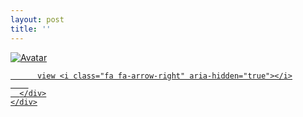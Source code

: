 ```yaml
---
layout: post
title: ''
---
```


<p class="imglist">

<div class="image-container">
  <a href="https://pic.superbed.cn/item/5e3055d72fb38b8c3cce9332.jpg"  data-fancybox="images">
    <img src="https://pic.superbed.cn/item/5e306c792fb38b8c3cd0fd6b.jpg" alt="Avatar" class="image" />
    <div class="overlay">
      <div class="text">
        
          view <i class="fa fa-arrow-right" aria-hidden="true"></i>
        
      </div>
    </div>
  </a>
</div>











<a href="https://pic.superbed.cn/item/5e3055d72fb38b8c3cce9332.jpg" data-fancybox="images"><img src="" /></a>
<a href="https://pic.superbed.cn/item/5e3055d72fb38b8c3cce9334.jpg" data-fancybox="images"><img src="" /></a>
<a href="https://pic.superbed.cn/item/5e3055d72fb38b8c3cce9336.jpg" data-fancybox="images"><img src="" /></a>
<a href="https://pic.superbed.cn/item/5e3055d72fb38b8c3cce9338.jpg" data-fancybox="images"><img src="" /></a>
<a href="https://pic.superbed.cn/item/5e3055d72fb38b8c3cce933a.jpg" data-fancybox="images"><img src="" /></a>
<a href="https://pic.superbed.cn/item/5e3055d72fb38b8c3cce933c.jpg" data-fancybox="images"><img src="" /></a>
<a href="https://pic.superbed.cn/item/5e3055d72fb38b8c3cce933e.jpg" data-fancybox="images"><img src="" /></a>
<a href="https://pic.superbed.cn/item/5e3055d72fb38b8c3cce9340.jpg" data-fancybox="images"><img src="" /></a>
<a href="https://pic.superbed.cn/item/5e3055d72fb38b8c3cce9343.jpg" data-fancybox="images"><img src="" /></a>
<a href="https://pic.superbed.cn/item/5e3055d72fb38b8c3cce9346.jpg" data-fancybox="images"><img src="" /></a>

<a href="https://pic.superbed.cn/item/5e3055d72fb38b8c3cce9330.jpg" data-fancybox="images"><img src="" /></a>
<a href="https://pic.superbed.cn/item/5e3057b92fb38b8c3ccec7e1.jpg" data-fancybox="images"><img src="" /></a>
<a href="https://pic.superbed.cn/item/5e3055d72fb38b8c3cce9330.jpg" data-fancybox="images"><img src="" /></a>



<a href="https://pic.superbed.cn/item/5e305e342fb38b8c3ccf7a9d.jpg" data-fancybox="images"><img src="" /></a>
<a href="https://pic.superbed.cn/item/5e305e342fb38b8c3ccf7a9f.jpg" data-fancybox="images"><img src="" /></a>
<a href="https://pic.superbed.cn/item/5e305e342fb38b8c3ccf7aa1.jpg" data-fancybox="images"><img src="" /></a>
<a href="https://pic.superbed.cn/item/5e305e342fb38b8c3ccf7aa3.jpg" data-fancybox="images"><img src="" /></a>
<a href="https://pic.superbed.cn/item/5e305e342fb38b8c3ccf7aa7.jpg" data-fancybox="images"><img src="" /></a>
<a href="https://pic.superbed.cn/item/5e305e342fb38b8c3ccf7aa9.jpg" data-fancybox="images"><img src="" /></a>
<a href="https://pic.superbed.cn/item/5e305e342fb38b8c3ccf7aab.jpg" data-fancybox="images"><img src="" /></a>
<a href="https://pic.superbed.cn/item/5e305e342fb38b8c3ccf7aad.jpg" data-fancybox="images"><img src="" /></a>
<a href="https://pic.superbed.cn/item/5e305e342fb38b8c3ccf7ab2.jpg" data-fancybox="images"><img src="" /></a>

<a href="https://pic.superbed.cn/item/5e3055d72fb38b8c3cce9330.jpg" data-fancybox="images"><img src="" /></a>
<a href="https://pic.superbed.cn/item/5e3057b92fb38b8c3ccec7e1.jpg" data-fancybox="images"><img src="" /></a>
<a href="https://pic.superbed.cn/item/5e3055d72fb38b8c3cce9330.jpg" data-fancybox="images"><img src="" /></a>



<a href="https://pic.superbed.cn/item/5e305e5b2fb38b8c3ccf7f84.jpg" data-fancybox="images"><img src="" /></a>
<a href="https://pic.superbed.cn/item/5e305e5b2fb38b8c3ccf7f86.jpg" data-fancybox="images"><img src="" /></a>
<a href="https://pic.superbed.cn/item/5e305e5b2fb38b8c3ccf7f88.jpg" data-fancybox="images"><img src="" /></a>
<a href="https://pic.superbed.cn/item/5e305e5b2fb38b8c3ccf7f8b.jpg" data-fancybox="images"><img src="" /></a>

<a href="https://pic.superbed.cn/item/5e3055d72fb38b8c3cce9330.jpg" data-fancybox="images"><img src="" /></a>
<a href="https://pic.superbed.cn/item/5e3057b92fb38b8c3ccec7e1.jpg" data-fancybox="images"><img src="" /></a>
<a href="https://pic.superbed.cn/item/5e3055d72fb38b8c3cce9330.jpg" data-fancybox="images"><img src="" /></a>



<a href="https://pic.superbed.cn/item/5e305e7b2fb38b8c3ccf8318.jpg" data-fancybox="images"><img src="" /></a>
<a href="https://pic.superbed.cn/item/5e305e7b2fb38b8c3ccf831a.jpg" data-fancybox="images"><img src="" /></a>
<a href="https://pic.superbed.cn/item/5e305e7b2fb38b8c3ccf831c.jpg" data-fancybox="images"><img src="" /></a>
<a href="https://pic.superbed.cn/item/5e305e7b2fb38b8c3ccf831e.jpg" data-fancybox="images"><img src="" /></a>
<a href="https://pic.superbed.cn/item/5e305e7b2fb38b8c3ccf8320.jpg" data-fancybox="images"><img src="" /></a>

<a href="https://pic.superbed.cn/item/5e3055d72fb38b8c3cce9330.jpg" data-fancybox="images"><img src="" /></a>
<a href="https://pic.superbed.cn/item/5e3057b92fb38b8c3ccec7e1.jpg" data-fancybox="images"><img src="" /></a>
<a href="https://pic.superbed.cn/item/5e3055d72fb38b8c3cce9330.jpg" data-fancybox="images"><img src="" /></a>



<a href="https://pic.superbed.cn/item/5e305edc2fb38b8c3ccf8c9c.jpg" data-fancybox="images"><img src="" /></a>
<a href="https://pic.superbed.cn/item/5e305edc2fb38b8c3ccf8c9e.jpg" data-fancybox="images"><img src="" /></a>
<a href="https://pic.superbed.cn/item/5e305edc2fb38b8c3ccf8ca0.jpg" data-fancybox="images"><img src="" /></a>
<a href="https://pic.superbed.cn/item/5e305edc2fb38b8c3ccf8ca2.jpg" data-fancybox="images"><img src="" /></a>
<a href="https://pic.superbed.cn/item/5e305edc2fb38b8c3ccf8ca4.jpg" data-fancybox="images"><img src="" /></a>
<a href="https://pic.superbed.cn/item/5e305edc2fb38b8c3ccf8ca6.jpg" data-fancybox="images"><img src="" /></a>

<a href="https://pic.superbed.cn/item/5e3055d72fb38b8c3cce9330.jpg" data-fancybox="images"><img src="" /></a>
<a href="https://pic.superbed.cn/item/5e3057b92fb38b8c3ccec7e1.jpg" data-fancybox="images"><img src="" /></a>
<a href="https://pic.superbed.cn/item/5e3055d72fb38b8c3cce9330.jpg" data-fancybox="images"><img src="" /></a>



<a href="https://pic.superbed.cn/item/5e305edc2fb38b8c3ccf8c9c.jpg" data-fancybox="images"><img src="" /></a>
<a href="https://pic.superbed.cn/item/5e305edc2fb38b8c3ccf8c9e.jpg" data-fancybox="images"><img src="" /></a>
<a href="https://pic.superbed.cn/item/5e305edc2fb38b8c3ccf8ca0.jpg" data-fancybox="images"><img src="" /></a>
<a href="https://pic.superbed.cn/item/5e305edc2fb38b8c3ccf8ca2.jpg" data-fancybox="images"><img src="" /></a>
<a href="https://pic.superbed.cn/item/5e305edc2fb38b8c3ccf8ca4.jpg" data-fancybox="images"><img src="" /></a>
<a href="https://pic.superbed.cn/item/5e305edc2fb38b8c3ccf8ca6.jpg" data-fancybox="images"><img src="" /></a>

<a href="https://pic.superbed.cn/item/5e3055d72fb38b8c3cce9330.jpg" data-fancybox="images"><img src="" /></a>
<a href="https://pic.superbed.cn/item/5e3057b92fb38b8c3ccec7e1.jpg" data-fancybox="images"><img src="" /></a>
<a href="https://pic.superbed.cn/item/5e3055d72fb38b8c3cce9330.jpg" data-fancybox="images"><img src="" /></a>



<a href="https://pic.superbed.cn/item/5e305f212fb38b8c3ccf9374.jpg" data-fancybox="images"><img src="" /></a>
<a href="https://pic.superbed.cn/item/5e305f212fb38b8c3ccf9376.jpg" data-fancybox="images"><img src="" /></a>
<a href="https://pic.superbed.cn/item/5e305f212fb38b8c3ccf9378.jpg" data-fancybox="images"><img src="" /></a>
<a href="https://pic.superbed.cn/item/5e305f212fb38b8c3ccf937a.jpg" data-fancybox="images"><img src="" /></a>
<a href="https://pic.superbed.cn/item/5e305f212fb38b8c3ccf937c.jpg" data-fancybox="images"><img src="" /></a>
<a href="https://pic.superbed.cn/item/5e305f212fb38b8c3ccf9381.jpg" data-fancybox="images"><img src="" /></a>

<a href="https://pic.superbed.cn/item/5e3055d72fb38b8c3cce9330.jpg" data-fancybox="images"><img src="" /></a>
<a href="https://pic.superbed.cn/item/5e3057b92fb38b8c3ccec7e1.jpg" data-fancybox="images"><img src="" /></a>
<a href="https://pic.superbed.cn/item/5e3055d72fb38b8c3cce9330.jpg" data-fancybox="images"><img src="" /></a>



<a href="https://pic.superbed.cn/item/5e305f392fb38b8c3ccf9691.jpg" data-fancybox="images"><img src="" /></a>
<a href="https://pic.superbed.cn/item/5e305f392fb38b8c3ccf9694.jpg" data-fancybox="images"><img src="" /></a>
<a href="https://pic.superbed.cn/item/5e305f392fb38b8c3ccf9696.jpg" data-fancybox="images"><img src="" /></a>

<a href="https://pic.superbed.cn/item/5e3055d72fb38b8c3cce9330.jpg" data-fancybox="images"><img src="" /></a>
<a href="https://pic.superbed.cn/item/5e305f702fb38b8c3ccf9c4a.jpg" data-fancybox="images"><img src="" /></a>
<a href="https://pic.superbed.cn/item/5e3055d72fb38b8c3cce9330.jpg" data-fancybox="images"><img src="" /></a>



<a href="https://pic.superbed.cn/item/5e3060352fb38b8c3ccfb0ed.jpg" data-fancybox="images"><img src="" /></a>
<a href="https://pic.superbed.cn/item/5e3060352fb38b8c3ccfb0ef.jpg" data-fancybox="images"><img src="" /></a>
<a href="https://pic.superbed.cn/item/5e3060352fb38b8c3ccfb0f1.jpg" data-fancybox="images"><img src="" /></a>
<a href="https://pic.superbed.cn/item/5e3060352fb38b8c3ccfb0f3.jpg" data-fancybox="images"><img src="" /></a>

<a href="https://pic.superbed.cn/item/5e3055d72fb38b8c3cce9330.jpg" data-fancybox="images"><img src="" /></a>
<a href="https://pic.superbed.cn/item/5e305f9d2fb38b8c3ccfa0e3.jpg" data-fancybox="images"><img src="" /></a>
<a href="https://pic.superbed.cn/item/5e3055d72fb38b8c3cce9330.jpg" data-fancybox="images"><img src="" /></a>



<a href="https://pic.superbed.cn/item/5e30605f2fb38b8c3ccfb5c7.jpg" data-fancybox="images"><img src="" /></a>
<a href="https://pic.superbed.cn/item/5e30605f2fb38b8c3ccfb5c9.jpg" data-fancybox="images"><img src="" /></a>
<a href="https://pic.superbed.cn/item/5e30605f2fb38b8c3ccfb5cb.jpg" data-fancybox="images"><img src="" /></a>
<a href="https://pic.superbed.cn/item/5e30605f2fb38b8c3ccfb5cd.jpg" data-fancybox="images"><img src="" /></a>
<a href="https://pic.superbed.cn/item/5e30605f2fb38b8c3ccfb5cf.jpg" data-fancybox="images"><img src="" /></a>
<a href="https://pic.superbed.cn/item/5e30605f2fb38b8c3ccfb5d1.jpg" data-fancybox="images"><img src="" /></a>
<a href="https://pic.superbed.cn/item/5e30605f2fb38b8c3ccfb5d3.jpg" data-fancybox="images"><img src="" /></a>
<a href="https://pic.superbed.cn/item/5e30605f2fb38b8c3ccfb5d5.jpg" data-fancybox="images"><img src="" /></a>

<a href="https://pic.superbed.cn/item/5e3055d72fb38b8c3cce9330.jpg" data-fancybox="images"><img src="" /></a>
<a href="https://pic.superbed.cn/item/5e305f9d2fb38b8c3ccfa0e3.jpg" data-fancybox="images"><img src="" /></a>
<a href="https://pic.superbed.cn/item/5e3055d72fb38b8c3cce9330.jpg" data-fancybox="images"><img src="" /></a>



<a href="https://pic.superbed.cn/item/5e30608b2fb38b8c3ccfbb4a.jpg" data-fancybox="images"><img src="" /></a>
<a href="https://pic.superbed.cn/item/5e30608b2fb38b8c3ccfbb4c.jpg" data-fancybox="images"><img src="" /></a>
<a href="https://pic.superbed.cn/item/5e30608b2fb38b8c3ccfbb4e.jpg" data-fancybox="images"><img src="" /></a>
<a href="https://pic.superbed.cn/item/5e30608b2fb38b8c3ccfbb50.jpg" data-fancybox="images"><img src="" /></a>
<a href="https://pic.superbed.cn/item/5e30608b2fb38b8c3ccfbb52.jpg" data-fancybox="images"><img src="" /></a>
<a href="https://pic.superbed.cn/item/5e30608b2fb38b8c3ccfbb54.jpg" data-fancybox="images"><img src="" /></a>
<a href="https://pic.superbed.cn/item/5e30608b2fb38b8c3ccfbb56.jpg" data-fancybox="images"><img src="" /></a>
<a href="https://pic.superbed.cn/item/5e30608b2fb38b8c3ccfbb58.jpg" data-fancybox="images"><img src="" /></a>
<a href="https://pic.superbed.cn/item/5e30608b2fb38b8c3ccfbb5a.jpg" data-fancybox="images"><img src="" /></a>

<a href="https://pic.superbed.cn/item/5e3055d72fb38b8c3cce9330.jpg" data-fancybox="images"><img src="" /></a>
<a href="https://pic.superbed.cn/item/5e305f9d2fb38b8c3ccfa0e3.jpg" data-fancybox="images"><img src="" /></a>
<a href="https://pic.superbed.cn/item/5e3055d72fb38b8c3cce9330.jpg" data-fancybox="images"><img src="" /></a>



<a href="https://pic.superbed.cn/item/5e3060aa2fb38b8c3ccfbf65.jpg" data-fancybox="images"><img src="" /></a>
<a href="https://pic.superbed.cn/item/5e3060aa2fb38b8c3ccfbf67.jpg" data-fancybox="images"><img src="" /></a>
<a href="https://pic.superbed.cn/item/5e3060aa2fb38b8c3ccfbf69.jpg" data-fancybox="images"><img src="" /></a>
<a href="https://pic.superbed.cn/item/5e3060aa2fb38b8c3ccfbf6b.jpg" data-fancybox="images"><img src="" /></a>
<a href="https://pic.superbed.cn/item/5e3060aa2fb38b8c3ccfbf6d.jpg" data-fancybox="images"><img src="" /></a>
<a href="https://pic.superbed.cn/item/5e3060aa2fb38b8c3ccfbf6f.jpg" data-fancybox="images"><img src="" /></a>
<a href="https://pic.superbed.cn/item/5e3060aa2fb38b8c3ccfbf71.jpg" data-fancybox="images"><img src="" /></a>
<a href="https://pic.superbed.cn/item/5e3060aa2fb38b8c3ccfbf73.jpg" data-fancybox="images"><img src="" /></a>
<a href="https://pic.superbed.cn/item/5e3060aa2fb38b8c3ccfbf75.jpg" data-fancybox="images"><img src="" /></a>
<a href="https://pic.superbed.cn/item/5e3060aa2fb38b8c3ccfbf77.jpg" data-fancybox="images"><img src="" /></a>

<a href="https://pic.superbed.cn/item/5e3055d72fb38b8c3cce9330.jpg" data-fancybox="images"><img src="" /></a>
<a href="https://pic.superbed.cn/item/5e305fae2fb38b8c3ccfa2ae.jpg" data-fancybox="images"><img src="" /></a>
<a href="https://pic.superbed.cn/item/5e3055d72fb38b8c3cce9330.jpg" data-fancybox="images"><img src="" /></a>



<a href="https://pic.superbed.cn/item/5e3060dd2fb38b8c3ccfc591.jpg" data-fancybox="images"><img src="" /></a>
<a href="https://pic.superbed.cn/item/5e3060dd2fb38b8c3ccfc594.jpg" data-fancybox="images"><img src="" /></a>
<a href="https://pic.superbed.cn/item/5e3060dd2fb38b8c3ccfc596.jpg" data-fancybox="images"><img src="" /></a>
<a href="https://pic.superbed.cn/item/5e3060dd2fb38b8c3ccfc598.jpg" data-fancybox="images"><img src="" /></a>
<a href="https://pic.superbed.cn/item/5e3060dd2fb38b8c3ccfc59a.jpg" data-fancybox="images"><img src="" /></a>
<a href="https://pic.superbed.cn/item/5e3060dd2fb38b8c3ccfc59c.jpg" data-fancybox="images"><img src="" /></a>
<a href="https://pic.superbed.cn/item/5e3055d72fb38b8c3cce9330.jpg" data-fancybox="images"><img src="" /></a>
<a href="https://pic.superbed.cn/item/5e3060dd2fb38b8c3ccfc5a0.jpg" data-fancybox="images"><img src="" /></a>
<a href="https://pic.superbed.cn/item/5e3060dd2fb38b8c3ccfc5a2.jpg" data-fancybox="images"><img src="" /></a>
<a href="https://pic.superbed.cn/item/5e3060dd2fb38b8c3ccfc5a4.jpg" data-fancybox="images"><img src="" /></a>
<a href="https://pic.superbed.cn/item/5e3060dd2fb38b8c3ccfc5a9.jpg" data-fancybox="images"><img src="" /></a>
<a href="https://pic.superbed.cn/item/5e3060dd2fb38b8c3ccfc5ab.jpg" data-fancybox="images"><img src="" /></a>
<a href="https://pic.superbed.cn/item/5e3060dd2fb38b8c3ccfc5ad.jpg" data-fancybox="images"><img src="" /></a>
<a href="https://pic.superbed.cn/item/5e3060dd2fb38b8c3ccfc5af.jpg" data-fancybox="images"><img src="" /></a>
<a href="https://pic.superbed.cn/item/5e3060dd2fb38b8c3ccfc5b1.jpg" data-fancybox="images"><img src="" /></a>
<a href="https://pic.superbed.cn/item/5e3055d72fb38b8c3cce9330.jpg" data-fancybox="images"><img src="" /></a>
<a href="https://pic.superbed.cn/item/5e3060dd2fb38b8c3ccfc5b6.jpg" data-fancybox="images"><img src="" /></a>
<a href="https://pic.superbed.cn/item/5e3060dd2fb38b8c3ccfc5b8.jpg" data-fancybox="images"><img src="" /></a>
<a href="https://pic.superbed.cn/item/5e3060dd2fb38b8c3ccfc5ba.jpg" data-fancybox="images"><img src="" /></a>
<a href="https://pic.superbed.cn/item/5e3060dd2fb38b8c3ccfc5bd.jpg" data-fancybox="images"><img src="" /></a>
<a href="https://pic.superbed.cn/item/5e3060dd2fb38b8c3ccfc5bf.jpg" data-fancybox="images"><img src="" /></a>
<a href="https://pic.superbed.cn/item/5e3060dd2fb38b8c3ccfc5c2.jpg" data-fancybox="images"><img src="" /></a>
<a href="https://pic.superbed.cn/item/5e3055d72fb38b8c3cce9330.jpg" data-fancybox="images"><img src="" /></a>
<a href="https://pic.superbed.cn/item/5e3060dd2fb38b8c3ccfc5c7.jpg" data-fancybox="images"><img src="" /></a>
<a href="https://pic.superbed.cn/item/5e3060dd2fb38b8c3ccfc5ca.jpg" data-fancybox="images"><img src="" /></a>
<a href="https://pic.superbed.cn/item/5e3062fd2fb38b8c3ccffcba.jpg" data-fancybox="images"><img src="" /></a>
<a href="https://pic.superbed.cn/item/5e3062fd2fb38b8c3ccffcbc.jpg" data-fancybox="images"><img src="" /></a>
<a href="https://pic.superbed.cn/item/5e3062fd2fb38b8c3ccffcc0.jpg" data-fancybox="images"><img src="" /></a>
<a href="https://pic.superbed.cn/item/5e3062fd2fb38b8c3ccffcc2.jpg" data-fancybox="images"><img src="" /></a>
<a href="https://pic.superbed.cn/item/5e3062fd2fb38b8c3ccffcc4.jpg" data-fancybox="images"><img src="" /></a>
<a href="https://pic.superbed.cn/item/5e3062fd2fb38b8c3ccffcc6.jpg" data-fancybox="images"><img src="" /></a>
<a href="https://pic.superbed.cn/item/5e3062fd2fb38b8c3ccffcc8.jpg" data-fancybox="images"><img src="" /></a>
<a href="https://pic.superbed.cn/item/5e3062fd2fb38b8c3ccffcca.jpg" data-fancybox="images"><img src="" /></a>
<a href="https://pic.superbed.cn/item/5e3062fd2fb38b8c3ccffccc.jpg" data-fancybox="images"><img src="" /></a>
<a href="https://pic.superbed.cn/item/5e3062fd2fb38b8c3ccffcce.jpg" data-fancybox="images"><img src="" /></a>
<a href="https://pic.superbed.cn/item/5e3062fd2fb38b8c3ccffcd0.jpg" data-fancybox="images"><img src="" /></a>
<a href="https://pic.superbed.cn/item/5e3062fd2fb38b8c3ccffcd4.jpg" data-fancybox="images"><img src="" /></a>
<a href="https://pic.superbed.cn/item/5e3062fd2fb38b8c3ccffcd6.jpg" data-fancybox="images"><img src="" /></a>
<a href="https://pic.superbed.cn/item/5e3062fd2fb38b8c3ccffcd9.jpg" data-fancybox="images"><img src="" /></a>
<a href="https://pic.superbed.cn/item/5e3062fd2fb38b8c3ccffcdb.jpg" data-fancybox="images"><img src="" /></a>
<a href="https://pic.superbed.cn/item/5e3055d72fb38b8c3cce9330.jpg" data-fancybox="images"><img src="" /></a>
<a href="https://pic.superbed.cn/item/5e3063762fb38b8c3cd00ab8.jpg" data-fancybox="images"><img src="" /></a>
<a href="https://pic.superbed.cn/item/5e3063762fb38b8c3cd00abb.jpg" data-fancybox="images"><img src="" /></a>
<a href="https://pic.superbed.cn/item/5e3063762fb38b8c3cd00abd.jpg" data-fancybox="images"><img src="" /></a>
<a href="https://pic.superbed.cn/item/5e3063762fb38b8c3cd00abf.jpg" data-fancybox="images"><img src="" /></a>
<a href="https://pic.superbed.cn/item/5e3063762fb38b8c3cd00ac3.jpg" data-fancybox="images"><img src="" /></a>
<a href="https://pic.superbed.cn/item/5e3063762fb38b8c3cd00ac5.jpg" data-fancybox="images"><img src="" /></a>
<a href="https://pic.superbed.cn/item/5e3055d72fb38b8c3cce9330.jpg" data-fancybox="images"><img src="" /></a>
<a href="https://pic.superbed.cn/item/5e3063972fb38b8c3cd00e9f.jpg" data-fancybox="images"><img src="" /></a>
<a href="https://pic.superbed.cn/item/5e3063972fb38b8c3cd00ea1.jpg" data-fancybox="images"><img src="" /></a>
<a href="https://pic.superbed.cn/item/5e3063972fb38b8c3cd00ea3.jpg" data-fancybox="images"><img src="" /></a>
<a href="https://pic.superbed.cn/item/5e3063982fb38b8c3cd00ea5.jpg" data-fancybox="images"><img src="" /></a>
<a href="https://pic.superbed.cn/item/5e3063982fb38b8c3cd00ea7.jpg" data-fancybox="images"><img src="" /></a>
<a href="https://pic.superbed.cn/item/5e3063982fb38b8c3cd00ea9.jpg" data-fancybox="images"><img src="" /></a>
<a href="https://pic.superbed.cn/item/5e3063982fb38b8c3cd00eab.jpg" data-fancybox="images"><img src="" /></a>
<a href="https://pic.superbed.cn/item/5e3063982fb38b8c3cd00ead.jpg" data-fancybox="images"><img src="" /></a>
<a href="https://pic.superbed.cn/item/5e3063982fb38b8c3cd00eb1.jpg" data-fancybox="images"><img src="" /></a>
<a href="https://pic.superbed.cn/item/5e3063982fb38b8c3cd00eb3.jpg" data-fancybox="images"><img src="" /></a>
<a href="https://pic.superbed.cn/item/5e3055d72fb38b8c3cce9330.jpg" data-fancybox="images"><img src="" /></a>
<a href="https://pic.superbed.cn/item/5e3063db2fb38b8c3cd01614.jpg" data-fancybox="images"><img src="" /></a>
<a href="https://pic.superbed.cn/item/5e3055d72fb38b8c3cce9330.jpg" data-fancybox="images"><img src="" /></a>
<a href="https://pic.superbed.cn/item/5e3063ec2fb38b8c3cd017c1.jpg" data-fancybox="images"><img src="" /></a>
<a href="https://pic.superbed.cn/item/5e3063ec2fb38b8c3cd017c4.jpg" data-fancybox="images"><img src="" /></a>
<a href="https://pic.superbed.cn/item/5e3063ec2fb38b8c3cd017c6.jpg" data-fancybox="images"><img src="" /></a>
<a href="https://pic.superbed.cn/item/5e3063ec2fb38b8c3cd017c8.jpg" data-fancybox="images"><img src="" /></a>
<a href="https://pic.superbed.cn/item/5e3063ec2fb38b8c3cd017ca.jpg" data-fancybox="images"><img src="" /></a>
<a href="https://pic.superbed.cn/item/5e3063ec2fb38b8c3cd017cc.jpg" data-fancybox="images"><img src="" /></a>

<a href="https://pic.superbed.cn/item/5e30642c2fb38b8c3cd01e6c.jpg" data-fancybox="images"><img src="" /></a>
<a href="https://pic.superbed.cn/item/5e30642c2fb38b8c3cd01e6e.jpg" data-fancybox="images"><img src="" /></a>
<a href="https://pic.superbed.cn/item/5e30642c2fb38b8c3cd01e70.jpg" data-fancybox="images"><img src="" /></a>



<a href="https://pic.superbed.cn/item/5e3055d72fb38b8c3cce9330.jpg" data-fancybox="images"><img src="" /></a>
<a href="https://pic.superbed.cn/item/5e305fbd2fb38b8c3ccfa443.jpg" data-fancybox="images"><img src="" /></a>
<a href="https://pic.superbed.cn/item/5e3055d72fb38b8c3cce9330.jpg" data-fancybox="images"><img src="" /></a>



<a href="https://pic.superbed.cn/item/5e3064792fb38b8c3cd025cc.jpg" data-fancybox="images"><img src="" /></a>
<a href="https://pic.superbed.cn/item/5e3064792fb38b8c3cd025ce.jpg" data-fancybox="images"><img src="" /></a>
<a href="https://pic.superbed.cn/item/5e3064792fb38b8c3cd025d1.jpg" data-fancybox="images"><img src="" /></a>
<a href="https://pic.superbed.cn/item/5e3064792fb38b8c3cd025d4.jpg" data-fancybox="images"><img src="" /></a>
<a href="https://pic.superbed.cn/item/5e3064792fb38b8c3cd025d6.jpg" data-fancybox="images"><img src="" /></a>
<a href="https://pic.superbed.cn/item/5e3064792fb38b8c3cd025d8.jpg" data-fancybox="images"><img src="" /></a>
<a href="https://pic.superbed.cn/item/5e3064792fb38b8c3cd025dc.jpg" data-fancybox="images"><img src="" /></a>

<a href="https://pic.superbed.cn/item/5e3055d72fb38b8c3cce9330.jpg" data-fancybox="images"><img src="" /></a>
<a href="https://pic.superbed.cn/item/5e305fbd2fb38b8c3ccfa443.jpg" data-fancybox="images"><img src="" /></a>
<a href="https://pic.superbed.cn/item/5e3055d72fb38b8c3cce9330.jpg" data-fancybox="images"><img src="" /></a>



<a href="https://pic.superbed.cn/item/5e30652e2fb38b8c3cd03913.jpg" data-fancybox="images"><img src="" /></a>
<a href="https://pic.superbed.cn/item/5e30652e2fb38b8c3cd03916.jpg" data-fancybox="images"><img src="" /></a>
<a href="https://pic.superbed.cn/item/5e30652e2fb38b8c3cd03918.jpg" data-fancybox="images"><img src="" /></a>
<a href="https://pic.superbed.cn/item/5e30652e2fb38b8c3cd0391a.jpg" data-fancybox="images"><img src="" /></a>
<a href="https://pic.superbed.cn/item/5e30652e2fb38b8c3cd0391e.jpg" data-fancybox="images"><img src="" /></a>
<a href="https://pic.superbed.cn/item/5e30652e2fb38b8c3cd03920.jpg" data-fancybox="images"><img src="" /></a>
<a href="https://pic.superbed.cn/item/5e30652e2fb38b8c3cd03922.jpg" data-fancybox="images"><img src="" /></a>
<a href="https://pic.superbed.cn/item/5e30652e2fb38b8c3cd03924.jpg" data-fancybox="images"><img src="" /></a>

<a href="https://pic.superbed.cn/item/5e3055d72fb38b8c3cce9330.jpg" data-fancybox="images"><img src="" /></a>

<a href="https://pic.superbed.cn/item/5e30654f2fb38b8c3cd03d79.jpg" data-fancybox="images"><img src="" /></a>
<a href="https://pic.superbed.cn/item/5e30654f2fb38b8c3cd03d7c.jpg" data-fancybox="images"><img src="" /></a>
<a href="https://pic.superbed.cn/item/5e30654f2fb38b8c3cd03d7f.jpg" data-fancybox="images"><img src="" /></a>
<a href="https://pic.superbed.cn/item/5e30654f2fb38b8c3cd03d81.jpg" data-fancybox="images"><img src="" /></a>
<a href="https://pic.superbed.cn/item/5e30654f2fb38b8c3cd03d83.jpg" data-fancybox="images"><img src="" /></a>
<a href="https://pic.superbed.cn/item/5e30654f2fb38b8c3cd03d85.jpg" data-fancybox="images"><img src="" /></a>
<a href="https://pic.superbed.cn/item/5e30654f2fb38b8c3cd03d87.jpg" data-fancybox="images"><img src="" /></a>
<a href="https://pic.superbed.cn/item/5e30654f2fb38b8c3cd03d8c.jpg" data-fancybox="images"><img src="" /></a>
<a href="https://pic.superbed.cn/item/5e30654f2fb38b8c3cd03d8e.jpg" data-fancybox="images"><img src="" /></a>
<a href="https://pic.superbed.cn/item/5e30654f2fb38b8c3cd03d90.jpg" data-fancybox="images"><img src="" /></a>
<a href="https://pic.superbed.cn/item/5e30654f2fb38b8c3cd03d93.jpg" data-fancybox="images"><img src="" /></a>
<a href="https://pic.superbed.cn/item/5e30654f2fb38b8c3cd03d95.jpg" data-fancybox="images"><img src="" /></a>
<a href="https://pic.superbed.cn/item/5e30654f2fb38b8c3cd03d97.jpg" data-fancybox="images"><img src="" /></a>
<a href="https://pic.superbed.cn/item/5e30654f2fb38b8c3cd03d99.jpg" data-fancybox="images"><img src="" /></a>
<a href="https://pic.superbed.cn/item/5e30654f2fb38b8c3cd03d9c.jpg" data-fancybox="images"><img src="" /></a>
<a href="https://pic.superbed.cn/item/5e30654f2fb38b8c3cd03d9e.jpg" data-fancybox="images"><img src="" /></a>
<a href="https://pic.superbed.cn/item/5e30654f2fb38b8c3cd03da0.jpg" data-fancybox="images"><img src="" /></a>

<a href="https://pic.superbed.cn/item/5e3055d72fb38b8c3cce9330.jpg" data-fancybox="images"><img src="" /></a>
<a href="https://pic.superbed.cn/item/5e305fca2fb38b8c3ccfa57f.jpg" data-fancybox="images"><img src="" /></a>
<a href="https://pic.superbed.cn/item/5e3055d72fb38b8c3cce9330.jpg" data-fancybox="images"><img src="" /></a>



<a href="https://pic.superbed.cn/item/5e3065b52fb38b8c3cd0492f.jpg" data-fancybox="images"><img src="" /></a>
<a href="https://pic.superbed.cn/item/5e3065b52fb38b8c3cd04931.jpg" data-fancybox="images"><img src="" /></a>
<a href="https://pic.superbed.cn/item/5e3065b52fb38b8c3cd04933.jpg" data-fancybox="images"><img src="" /></a>
<a href="https://pic.superbed.cn/item/5e3065b52fb38b8c3cd04935.jpg" data-fancybox="images"><img src="" /></a>
<a href="https://pic.superbed.cn/item/5e3055d72fb38b8c3cce9330.jpg" data-fancybox="images"><img src="" /></a>
<a href="https://pic.superbed.cn/item/5e3065b52fb38b8c3cd04939.jpg" data-fancybox="images"><img src="" /></a>
<a href="https://pic.superbed.cn/item/5e3065b52fb38b8c3cd0493d.jpg" data-fancybox="images"><img src="" /></a>
<a href="https://pic.superbed.cn/item/5e3065b52fb38b8c3cd0493f.jpg" data-fancybox="images"><img src="" /></a>
<a href="https://pic.superbed.cn/item/5e3065b52fb38b8c3cd04941.jpg" data-fancybox="images"><img src="" /></a>
<a href="https://pic.superbed.cn/item/5e3055d72fb38b8c3cce9330.jpg" data-fancybox="images"><img src="" /></a>
<a href="https://pic.superbed.cn/item/5e3065b52fb38b8c3cd04944.jpg" data-fancybox="images"><img src="" /></a>
<a href="https://pic.superbed.cn/item/5e3065b52fb38b8c3cd04948.jpg" data-fancybox="images"><img src="" /></a>
<a href="https://pic.superbed.cn/item/5e3065b52fb38b8c3cd0494a.jpg" data-fancybox="images"><img src="" /></a>
<a href="https://pic.superbed.cn/item/5e3065b52fb38b8c3cd0494c.jpg" data-fancybox="images"><img src="" /></a>
<a href="https://pic.superbed.cn/item/5e3065b52fb38b8c3cd0494f.jpg" data-fancybox="images"><img src="" /></a>
<a href="https://pic.superbed.cn/item/5e3055d72fb38b8c3cce9330.jpg" data-fancybox="images"><img src="" /></a>
<a href="https://pic.superbed.cn/item/5e3065b52fb38b8c3cd04953.jpg" data-fancybox="images"><img src="" /></a>
<a href="https://pic.superbed.cn/item/5e3065b52fb38b8c3cd04956.jpg" data-fancybox="images"><img src="" /></a>
<a href="https://pic.superbed.cn/item/5e3055d72fb38b8c3cce9330.jpg" data-fancybox="images"><img src="" /></a>
<a href="https://pic.superbed.cn/item/5e3065b52fb38b8c3cd04959.jpg" data-fancybox="images"><img src="" /></a>
<a href="https://pic.superbed.cn/item/5e3065b52fb38b8c3cd0495b.jpg" data-fancybox="images"><img src="" /></a>
<a href="https://pic.superbed.cn/item/5e3065b52fb38b8c3cd0495d.jpg" data-fancybox="images"><img src="" /></a>
<a href="https://pic.superbed.cn/item/5e3065b52fb38b8c3cd04960.jpg" data-fancybox="images"><img src="" /></a>
<a href="https://pic.superbed.cn/item/5e3055d72fb38b8c3cce9330.jpg" data-fancybox="images"><img src="" /></a>
<a href="https://pic.superbed.cn/item/5e30670c2fb38b8c3cd06d05.jpg" data-fancybox="images"><img src="" /></a>
<a href="https://pic.superbed.cn/item/5e30670c2fb38b8c3cd06d07.jpg" data-fancybox="images"><img src="" /></a>
<a href="https://pic.superbed.cn/item/5e30670c2fb38b8c3cd06d09.jpg" data-fancybox="images"><img src="" /></a>
<a href="https://pic.superbed.cn/item/5e30670c2fb38b8c3cd06d0b.jpg" data-fancybox="images"><img src="" /></a>
<a href="https://pic.superbed.cn/item/5e30670c2fb38b8c3cd06d0f.jpg" data-fancybox="images"><img src="" /></a>
<a href="https://pic.superbed.cn/item/5e30670c2fb38b8c3cd06d11.jpg" data-fancybox="images"><img src="" /></a>
<a href="https://pic.superbed.cn/item/5e3055d72fb38b8c3cce9330.jpg" data-fancybox="images"><img src="" /></a>
<a href="https://pic.superbed.cn/item/5e30670c2fb38b8c3cd06d16.jpg" data-fancybox="images"><img src="" /></a>
<a href="https://pic.superbed.cn/item/5e30670c2fb38b8c3cd06d18.jpg" data-fancybox="images"><img src="" /></a>
<a href="https://pic.superbed.cn/item/5e30670c2fb38b8c3cd06d1b.jpg" data-fancybox="images"><img src="" /></a>
<a href="https://pic.superbed.cn/item/5e3055d72fb38b8c3cce9330.jpg" data-fancybox="images"><img src="" /></a>
<a href="https://pic.superbed.cn/item/5e30670c2fb38b8c3cd06d1f.jpg" data-fancybox="images"><img src="" /></a>
<a href="https://pic.superbed.cn/item/5e30670c2fb38b8c3cd06d22.jpg" data-fancybox="images"><img src="" /></a>
<a href="https://pic.superbed.cn/item/5e30670c2fb38b8c3cd06d25.jpg" data-fancybox="images"><img src="" /></a>
<a href="https://pic.superbed.cn/item/5e30670c2fb38b8c3cd06d27.jpg" data-fancybox="images"><img src="" /></a>
<a href="https://pic.superbed.cn/item/5e30670c2fb38b8c3cd06d29.jpg" data-fancybox="images"><img src="" /></a>
<a href="https://pic.superbed.cn/item/5e30670c2fb38b8c3cd06d2c.jpg" data-fancybox="images"><img src="" /></a>
<a href="https://pic.superbed.cn/item/5e30670c2fb38b8c3cd06d30.jpg" data-fancybox="images"><img src="" /></a>
<a href="https://pic.superbed.cn/item/5e30670d2fb38b8c3cd06d32.jpg" data-fancybox="images"><img src="" /></a>
<a href="https://pic.superbed.cn/item/5e30670d2fb38b8c3cd06d36.jpg" data-fancybox="images"><img src="" /></a>
<a href="https://pic.superbed.cn/item/5e30670d2fb38b8c3cd06d39.jpg" data-fancybox="images"><img src="" /></a>
<a href="https://pic.superbed.cn/item/5e30670d2fb38b8c3cd06d3c.jpg" data-fancybox="images"><img src="" /></a>
<a href="https://pic.superbed.cn/item/5e30670d2fb38b8c3cd06d3e.jpg" data-fancybox="images"><img src="" /></a>
<a href="https://pic.superbed.cn/item/5e30670d2fb38b8c3cd06d40.jpg" data-fancybox="images"><img src="" /></a>
<a href="https://pic.superbed.cn/item/5e3055d72fb38b8c3cce9330.jpg" data-fancybox="images"><img src="" /></a>
<a href="https://pic.superbed.cn/item/5e30677e2fb38b8c3cd07a63.jpg" data-fancybox="images"><img src="" /></a>
<a href="https://pic.superbed.cn/item/5e30677e2fb38b8c3cd07a65.jpg" data-fancybox="images"><img src="" /></a>
<a href="https://pic.superbed.cn/item/5e30677e2fb38b8c3cd07a67.jpg" data-fancybox="images"><img src="" /></a>
<a href="https://pic.superbed.cn/item/5e30677e2fb38b8c3cd07a69.jpg" data-fancybox="images"><img src="" /></a>
<a href="https://pic.superbed.cn/item/5e30677e2fb38b8c3cd07a6b.jpg" data-fancybox="images"><img src="" /></a>
<a href="https://pic.superbed.cn/item/5e30677e2fb38b8c3cd07a6d.jpg" data-fancybox="images"><img src="" /></a>
<a href="https://pic.superbed.cn/item/5e30677e2fb38b8c3cd07a71.jpg" data-fancybox="images"><img src="" /></a>
<a href="https://pic.superbed.cn/item/5e3055d72fb38b8c3cce9330.jpg" data-fancybox="images"><img src="" /></a>
<a href="https://pic.superbed.cn/item/5e30677e2fb38b8c3cd07a73.jpg" data-fancybox="images"><img src="" /></a>
<a href="https://pic.superbed.cn/item/5e30677e2fb38b8c3cd07a76.jpg" data-fancybox="images"><img src="" /></a>
<a href="https://pic.superbed.cn/item/5e30677e2fb38b8c3cd07a79.jpg" data-fancybox="images"><img src="" /></a>
<a href="https://pic.superbed.cn/item/5e30677e2fb38b8c3cd07a7b.jpg" data-fancybox="images"><img src="" /></a>
<a href="https://pic.superbed.cn/item/5e3055d72fb38b8c3cce9330.jpg" data-fancybox="images"><img src="" /></a>
<a href="https://pic.superbed.cn/item/5e30677e2fb38b8c3cd07a7e.jpg" data-fancybox="images"><img src="" /></a>
<a href="https://pic.superbed.cn/item/5e30677e2fb38b8c3cd07a81.jpg" data-fancybox="images"><img src="" /></a>
<a href="https://pic.superbed.cn/item/5e30677e2fb38b8c3cd07a84.jpg" data-fancybox="images"><img src="" /></a>
<a href="https://pic.superbed.cn/item/5e30677e2fb38b8c3cd07a87.jpg" data-fancybox="images"><img src="" /></a>
<a href="https://pic.superbed.cn/item/5e30677e2fb38b8c3cd07a89.jpg" data-fancybox="images"><img src="" /></a>
<a href="https://pic.superbed.cn/item/5e3055d72fb38b8c3cce9330.jpg" data-fancybox="images"><img src="" /></a>
<a href="https://pic.superbed.cn/item/5e30677e2fb38b8c3cd07a8d.jpg" data-fancybox="images"><img src="" /></a>

<a href="https://pic.superbed.cn/item/5e3055d72fb38b8c3cce9330.jpg" data-fancybox="images"><img src="" /></a>
<a href="https://pic.superbed.cn/item/5e305fd62fb38b8c3ccfa6c2.jpg" data-fancybox="images"><img src="" /></a>
<a href="https://pic.superbed.cn/item/5e3055d72fb38b8c3cce9330.jpg" data-fancybox="images"><img src="" /></a>



<a href="https://pic.superbed.cn/item/5e3068382fb38b8c3cd08d28.jpg" data-fancybox="images"><img src="" /></a>
<a href="https://pic.superbed.cn/item/5e3068382fb38b8c3cd08d2a.jpg" data-fancybox="images"><img src="" /></a>
<a href="https://pic.superbed.cn/item/5e3068382fb38b8c3cd08d2c.jpg" data-fancybox="images"><img src="" /></a>
<a href="https://pic.superbed.cn/item/5e3068382fb38b8c3cd08d2e.jpg" data-fancybox="images"><img src="" /></a>
<a href="https://pic.superbed.cn/item/5e3068382fb38b8c3cd08d31.jpg" data-fancybox="images"><img src="" /></a>
<a href="https://pic.superbed.cn/item/5e3068382fb38b8c3cd08d33.jpg" data-fancybox="images"><img src="" /></a>
<a href="https://pic.superbed.cn/item/5e3068382fb38b8c3cd08d37.jpg" data-fancybox="images"><img src="" /></a>
<a href="https://pic.superbed.cn/item/5e3068382fb38b8c3cd08d39.jpg" data-fancybox="images"><img src="" /></a>

<a href="https://pic.superbed.cn/item/5e3055d72fb38b8c3cce9330.jpg" data-fancybox="images"><img src="" /></a>
<a href="https://pic.superbed.cn/item/5e305fe12fb38b8c3ccfa7fc.jpg" data-fancybox="images"><img src="" /></a>
<a href="https://pic.superbed.cn/item/5e3055d72fb38b8c3cce9330.jpg" data-fancybox="images"><img src="" /></a>



<a href="https://pic.superbed.cn/item/5e3068972fb38b8c3cd09842.jpg" data-fancybox="images"><img src="" /></a>

<a href="https://pic.superbed.cn/item/5e3055d72fb38b8c3cce9330.jpg" data-fancybox="images"><img src="" /></a>
<a href="https://pic.superbed.cn/item/5e305fee2fb38b8c3ccfa973.jpg" data-fancybox="images"><img src="" /></a>
<a href="https://pic.superbed.cn/item/5e3055d72fb38b8c3cce9330.jpg" data-fancybox="images"><img src="" /></a>



<a href="https://pic.superbed.cn/item/5e3068c62fb38b8c3cd09cd4.jpg" data-fancybox="images"><img src="" /></a>
<a href="https://pic.superbed.cn/item/5e3068c62fb38b8c3cd09cd6.jpg" data-fancybox="images"><img src="" /></a>
<a href="https://pic.superbed.cn/item/5e3068c62fb38b8c3cd09cd9.jpg" data-fancybox="images"><img src="" /></a>
<a href="https://pic.superbed.cn/item/5e3068c62fb38b8c3cd09cdd.jpg" data-fancybox="images"><img src="" /></a>

<a href="https://pic.superbed.cn/item/5e3055d72fb38b8c3cce9330.jpg" data-fancybox="images"><img src="" /></a>
<a href="https://pic.superbed.cn/item/5e305ff92fb38b8c3ccfaacc.jpg" data-fancybox="images"><img src="" /></a>
<a href="https://pic.superbed.cn/item/5e3055d72fb38b8c3cce9330.jpg" data-fancybox="images"><img src="" /></a>



<a href="https://pic.superbed.cn/item/5e3069092fb38b8c3cd0a33e.jpg" data-fancybox="images"><img src="" /></a>
<a href="https://pic.superbed.cn/item/5e3055d72fb38b8c3cce9330.jpg" data-fancybox="images"><img src="" /></a>
<a href="https://pic.superbed.cn/item/5e3069092fb38b8c3cd0a340.jpg" data-fancybox="images"><img src="" /></a>
<a href="https://pic.superbed.cn/item/5e3055d72fb38b8c3cce9330.jpg" data-fancybox="images"><img src="" /></a>
<a href="https://pic.superbed.cn/item/5e3069092fb38b8c3cd0a342.jpg" data-fancybox="images"><img src="" /></a>
<a href="https://pic.superbed.cn/item/5e3055d72fb38b8c3cce9330.jpg" data-fancybox="images"><img src="" /></a>
<a href="https://pic.superbed.cn/item/5e3069092fb38b8c3cd0a344.jpg" data-fancybox="images"><img src="" /></a>
<a href="https://pic.superbed.cn/item/5e3055d72fb38b8c3cce9330.jpg" data-fancybox="images"><img src="" /></a>
<a href="https://pic.superbed.cn/item/5e3069092fb38b8c3cd0a348.jpg" data-fancybox="images"><img src="" /></a>
<a href="https://pic.superbed.cn/item/5e3055d72fb38b8c3cce9330.jpg" data-fancybox="images"><img src="" /></a>
<a href="https://pic.superbed.cn/item/5e3069092fb38b8c3cd0a34a.jpg" data-fancybox="images"><img src="" /></a>
<a href="https://pic.superbed.cn/item/5e3055d72fb38b8c3cce9330.jpg" data-fancybox="images"><img src="" /></a>
<a href="https://pic.superbed.cn/item/5e3069092fb38b8c3cd0a34c.jpg" data-fancybox="images"><img src="" /></a>
<a href="https://pic.superbed.cn/item/5e3055d72fb38b8c3cce9330.jpg" data-fancybox="images"><img src="" /></a>
<a href="https://pic.superbed.cn/item/5e3069092fb38b8c3cd0a34e.jpg" data-fancybox="images"><img src="" /></a>

<a href="https://pic.superbed.cn/item/5e3055d72fb38b8c3cce9330.jpg" data-fancybox="images"><img src="" /></a>
<a href="https://pic.superbed.cn/item/5e3060062fb38b8c3ccfac3d.jpg" data-fancybox="images"><img src="" /></a>
<a href="https://pic.superbed.cn/item/5e3055d72fb38b8c3cce9330.jpg" data-fancybox="images"><img src="" /></a>



<a href="https://pic.superbed.cn/item/5e3069b42fb38b8c3cd0b4c9.jpg" data-fancybox="images"><img src="" /></a>
<a href="https://pic.superbed.cn/item/5e3069b42fb38b8c3cd0b4ce.jpg" data-fancybox="images"><img src="" /></a>
<a href="https://pic.superbed.cn/item/5e3055d72fb38b8c3cce9330.jpg" data-fancybox="images"><img src="" /></a>
<a href="https://pic.superbed.cn/item/5e3069b42fb38b8c3cd0b4d0.jpg" data-fancybox="images"><img src="" /></a>
<a href="https://pic.superbed.cn/item/5e3055d72fb38b8c3cce9330.jpg" data-fancybox="images"><img src="" /></a>
<a href="https://pic.superbed.cn/item/5e3069b42fb38b8c3cd0b4d2.jpg" data-fancybox="images"><img src="" /></a>
<a href="https://pic.superbed.cn/item/5e3069b42fb38b8c3cd0b4d4.jpg" data-fancybox="images"><img src="" /></a>
<a href="https://pic.superbed.cn/item/5e3069b42fb38b8c3cd0b4d7.jpg" data-fancybox="images"><img src="" /></a>
<a href="https://pic.superbed.cn/item/5e3069b42fb38b8c3cd0b4d9.jpg" data-fancybox="images"><img src="" /></a>
<a href="https://pic.superbed.cn/item/5e3069b42fb38b8c3cd0b4dc.jpg" data-fancybox="images"><img src="" /></a>
<a href="https://pic.superbed.cn/item/5e3055d72fb38b8c3cce9330.jpg" data-fancybox="images"><img src="" /></a>
<a href="https://pic.superbed.cn/item/5e3069b42fb38b8c3cd0b4df.jpg" data-fancybox="images"><img src="" /></a>
<a href="https://pic.superbed.cn/item/5e3055d72fb38b8c3cce9330.jpg" data-fancybox="images"><img src="" /></a>
<a href="https://pic.superbed.cn/item/5e3069b42fb38b8c3cd0b4e2.jpg" data-fancybox="images"><img src="" /></a>
<a href="https://pic.superbed.cn/item/5e3069b42fb38b8c3cd0b4e4.jpg" data-fancybox="images"><img src="" /></a>
<a href="https://pic.superbed.cn/item/5e3069b42fb38b8c3cd0b4e6.jpg" data-fancybox="images"><img src="" /></a>
<a href="https://pic.superbed.cn/item/5e3069b42fb38b8c3cd0b4e8.jpg" data-fancybox="images"><img src="" /></a>
<a href="https://pic.superbed.cn/item/5e3069b42fb38b8c3cd0b4ea.jpg" data-fancybox="images"><img src="" /></a>
<a href="https://pic.superbed.cn/item/5e3055d72fb38b8c3cce9330.jpg" data-fancybox="images"><img src="" /></a>
<a href="https://pic.superbed.cn/item/5e3069b42fb38b8c3cd0b4ee.jpg" data-fancybox="images"><img src="" /></a>
<a href="https://pic.superbed.cn/item/5e3069b42fb38b8c3cd0b4f0.jpg" data-fancybox="images"><img src="" /></a>
<a href="https://pic.superbed.cn/item/5e3069b42fb38b8c3cd0b4f3.jpg" data-fancybox="images"><img src="" /></a>
<a href="https://pic.superbed.cn/item/5e3069b42fb38b8c3cd0b4f6.jpg" data-fancybox="images"><img src="" /></a>
<a href="https://pic.superbed.cn/item/5e3069b42fb38b8c3cd0b4f8.jpg" data-fancybox="images"><img src="" /></a>
<a href="https://pic.superbed.cn/item/5e3069b42fb38b8c3cd0b4fa.jpg" data-fancybox="images"><img src="" /></a>
<a href="https://pic.superbed.cn/item/5e3069b42fb38b8c3cd0b4fc.jpg" data-fancybox="images"><img src="" /></a>
<a href="https://pic.superbed.cn/item/5e3055d72fb38b8c3cce9330.jpg" data-fancybox="images"><img src="" /></a>
<a href="https://pic.superbed.cn/item/5e3069b42fb38b8c3cd0b4ff.jpg" data-fancybox="images"><img src="" /></a>
<a href="https://pic.superbed.cn/item/5e3055d72fb38b8c3cce9330.jpg" data-fancybox="images"><img src="" /></a>
<a href="https://pic.superbed.cn/item/5e3069b42fb38b8c3cd0b501.jpg" data-fancybox="images"><img src="" /></a>
<a href="https://pic.superbed.cn/item/5e3069b42fb38b8c3cd0b503.jpg" data-fancybox="images"><img src="" /></a>
<a href="https://pic.superbed.cn/item/5e3069b42fb38b8c3cd0b505.jpg" data-fancybox="images"><img src="" /></a>
<a href="https://pic.superbed.cn/item/5e3055d72fb38b8c3cce9330.jpg" data-fancybox="images"><img src="" /></a>
<a href="https://pic.superbed.cn/item/5e3069b42fb38b8c3cd0b508.jpg" data-fancybox="images"><img src="" /></a>
<a href="https://pic.superbed.cn/item/5e3069b42fb38b8c3cd0b50a.jpg" data-fancybox="images"><img src="" /></a>

<a href="https://pic.superbed.cn/item/5e3055d72fb38b8c3cce9330.jpg" data-fancybox="images"><img src="" /></a>
<a href="https://pic.superbed.cn/item/5e3060122fb38b8c3ccfadad.jpg" data-fancybox="images"><img src="" /></a>

</p>
